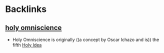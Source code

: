 
# Backlinks
## [holy omniscience](<holy omniscience.md>)
- Holy Omniscience is originally ((a concept by Oscar Ichazo and is)) the fifth [Holy Idea](<Holy Idea.md>)

